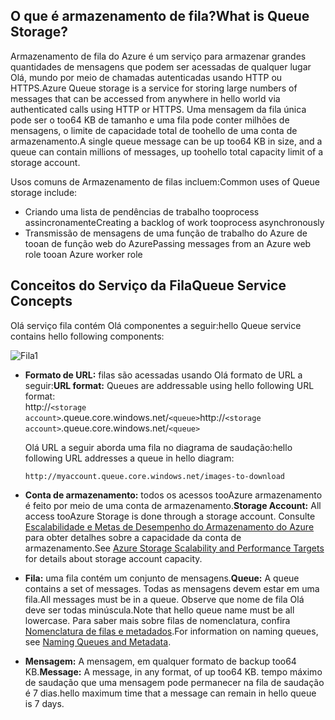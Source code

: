 ## <a name="what-is-queue-storage"></a><span data-ttu-id="18c93-101">O que é armazenamento de fila?</span><span class="sxs-lookup"><span data-stu-id="18c93-101">What is Queue Storage?</span></span>
<span data-ttu-id="18c93-102">Armazenamento de fila do Azure é um serviço para armazenar grandes quantidades de mensagens que podem ser acessadas de qualquer lugar Olá, mundo por meio de chamadas autenticadas usando HTTP ou HTTPS.</span><span class="sxs-lookup"><span data-stu-id="18c93-102">Azure Queue storage is a service for storing large numbers of messages that can be accessed from anywhere in hello world via authenticated calls using HTTP or HTTPS.</span></span> <span data-ttu-id="18c93-103">Uma mensagem da fila única pode ser o too64 KB de tamanho e uma fila pode conter milhões de mensagens, o limite de capacidade total de toohello de uma conta de armazenamento.</span><span class="sxs-lookup"><span data-stu-id="18c93-103">A single queue message can be up too64 KB in size, and a queue can contain millions of messages, up toohello total capacity limit of a storage account.</span></span>

<span data-ttu-id="18c93-104">Usos comuns de Armazenamento de filas incluem:</span><span class="sxs-lookup"><span data-stu-id="18c93-104">Common uses of Queue storage include:</span></span>

* <span data-ttu-id="18c93-105">Criando uma lista de pendências de trabalho tooprocess assincronamente</span><span class="sxs-lookup"><span data-stu-id="18c93-105">Creating a backlog of work tooprocess asynchronously</span></span>
* <span data-ttu-id="18c93-106">Transmissão de mensagens de uma função de trabalho do Azure de tooan de função web do Azure</span><span class="sxs-lookup"><span data-stu-id="18c93-106">Passing messages from an Azure web role tooan Azure worker role</span></span>

## <a name="queue-service-concepts"></a><span data-ttu-id="18c93-107">Conceitos do Serviço da Fila</span><span class="sxs-lookup"><span data-stu-id="18c93-107">Queue Service Concepts</span></span>
<span data-ttu-id="18c93-108">Olá serviço fila contém Olá componentes a seguir:</span><span class="sxs-lookup"><span data-stu-id="18c93-108">hello Queue service contains hello following components:</span></span>

![Fila1](./media/storage-queue-concepts-include/queue1.png)

* <span data-ttu-id="18c93-110">**Formato de URL:** filas são acessadas usando Olá formato de URL a seguir:</span><span class="sxs-lookup"><span data-stu-id="18c93-110">**URL format:** Queues are addressable using hello following URL format:</span></span>   
    <span data-ttu-id="18c93-111">http://`<storage account>`.queue.core.windows.net/`<queue>`</span><span class="sxs-lookup"><span data-stu-id="18c93-111">http://`<storage account>`.queue.core.windows.net/`<queue>`</span></span> 
  
    <span data-ttu-id="18c93-112">Olá URL a seguir aborda uma fila no diagrama de saudação:</span><span class="sxs-lookup"><span data-stu-id="18c93-112">hello following URL addresses a queue in hello diagram:</span></span>  
  
    `http://myaccount.queue.core.windows.net/images-to-download`

* <span data-ttu-id="18c93-113">**Conta de armazenamento:** todos os acessos tooAzure armazenamento é feito por meio de uma conta de armazenamento.</span><span class="sxs-lookup"><span data-stu-id="18c93-113">**Storage Account:** All access tooAzure Storage is done through a storage account.</span></span> <span data-ttu-id="18c93-114">Consulte [Escalabilidade e Metas de Desempenho do Armazenamento do Azure](../articles/storage/common/storage-scalability-targets.md) para obter detalhes sobre a capacidade da conta de armazenamento.</span><span class="sxs-lookup"><span data-stu-id="18c93-114">See [Azure Storage Scalability and Performance Targets](../articles/storage/common/storage-scalability-targets.md) for details about storage account capacity.</span></span>
* <span data-ttu-id="18c93-115">**Fila:** uma fila contém um conjunto de mensagens.</span><span class="sxs-lookup"><span data-stu-id="18c93-115">**Queue:** A queue contains a set of messages.</span></span> <span data-ttu-id="18c93-116">Todas as mensagens devem estar em uma fila.</span><span class="sxs-lookup"><span data-stu-id="18c93-116">All messages must be in a queue.</span></span> <span data-ttu-id="18c93-117">Observe que nome de fila Olá deve ser todas minúscula.</span><span class="sxs-lookup"><span data-stu-id="18c93-117">Note that hello queue name must be all lowercase.</span></span> <span data-ttu-id="18c93-118">Para saber mais sobre filas de nomenclatura, confira [Nomenclatura de filas e metadados](https://msdn.microsoft.com/library/azure/dd179349.aspx).</span><span class="sxs-lookup"><span data-stu-id="18c93-118">For information on naming queues, see [Naming Queues and Metadata](https://msdn.microsoft.com/library/azure/dd179349.aspx).</span></span>
* <span data-ttu-id="18c93-119">**Mensagem:** A mensagem, em qualquer formato de backup too64 KB.</span><span class="sxs-lookup"><span data-stu-id="18c93-119">**Message:** A message, in any format, of up too64 KB.</span></span> <span data-ttu-id="18c93-120">tempo máximo de saudação que uma mensagem pode permanecer na fila de saudação é 7 dias.</span><span class="sxs-lookup"><span data-stu-id="18c93-120">hello maximum time that a message can remain in hello queue is 7 days.</span></span>

